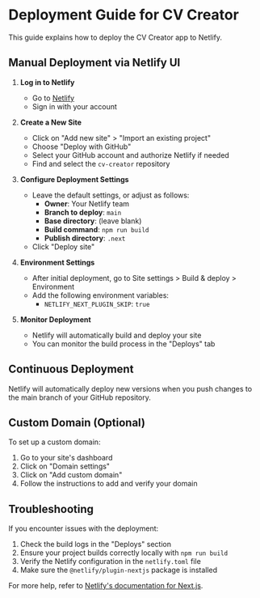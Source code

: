 # Deployment Guide for CV Creator

This guide explains how to deploy the CV Creator app to Netlify.

## Manual Deployment via Netlify UI

1. **Log in to Netlify**
   - Go to [Netlify](https://app.netlify.com/)
   - Sign in with your account

2. **Create a New Site**
   - Click on "Add new site" > "Import an existing project"
   - Choose "Deploy with GitHub"
   - Select your GitHub account and authorize Netlify if needed
   - Find and select the `cv-creator` repository

3. **Configure Deployment Settings**
   - Leave the default settings, or adjust as follows:
     - **Owner**: Your Netlify team
     - **Branch to deploy**: `main`
     - **Base directory**: (leave blank)
     - **Build command**: `npm run build`
     - **Publish directory**: `.next`
   - Click "Deploy site"

4. **Environment Settings**
   - After initial deployment, go to Site settings > Build & deploy > Environment
   - Add the following environment variables:
     - `NETLIFY_NEXT_PLUGIN_SKIP`: `true`

5. **Monitor Deployment**
   - Netlify will automatically build and deploy your site
   - You can monitor the build process in the "Deploys" tab

## Continuous Deployment

Netlify will automatically deploy new versions when you push changes to the main branch of your GitHub repository.

## Custom Domain (Optional)

To set up a custom domain:

1. Go to your site's dashboard
2. Click on "Domain settings"
3. Click on "Add custom domain"
4. Follow the instructions to add and verify your domain

## Troubleshooting

If you encounter issues with the deployment:

1. Check the build logs in the "Deploys" section
2. Ensure your project builds correctly locally with `npm run build`
3. Verify the Netlify configuration in the `netlify.toml` file
4. Make sure the `@netlify/plugin-nextjs` package is installed

For more help, refer to [Netlify's documentation for Next.js](https://docs.netlify.com/integrations/frameworks/next-js/).
